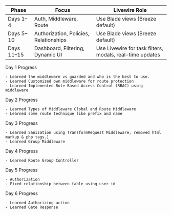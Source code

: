 | **Phase**  | **Focus**                              | **Livewire Role**                                        |
| ---------- | -------------------------------------- | -------------------------------------------------------- |
| Days 1–4   | Auth, Middleware, Route                | Use Blade views (Breeze default)                         |
| Days 5–10  | Authorization, Policies, Relationships | Use Blade views (Breeze default)                         |
| Days 11–15 | Dashboard, Filtering, Dynamic UI       | Use Livewire for task filters, modals, real-time updates |


 Day 1 Progress

    - Learned the middleware vs guarded and who is the best to use.
    - Learned Customized own middleware for route protection
    - Learned Implemented Role-Based Access Control (RBAC) using middleware

 Day 2 Progress
 
    - Learned Types of Middleware Global and Route Middleware
    - Learned some route technique like prefix and name

 Day 3 Progress
 
    - Learned Sanization using TransformRequest Middleware, removed html markup & php tags.]
    - Learned Group Middleware

Day 4 Progress
 
    - Learned Route Group Controller

Day 5 Progress 
 
    - Authorization
    - Fixed relationship between table using user_id
    
Day 6 Progress 
 
    - Learned Authorizing action
    - Learned Gate Response
    


